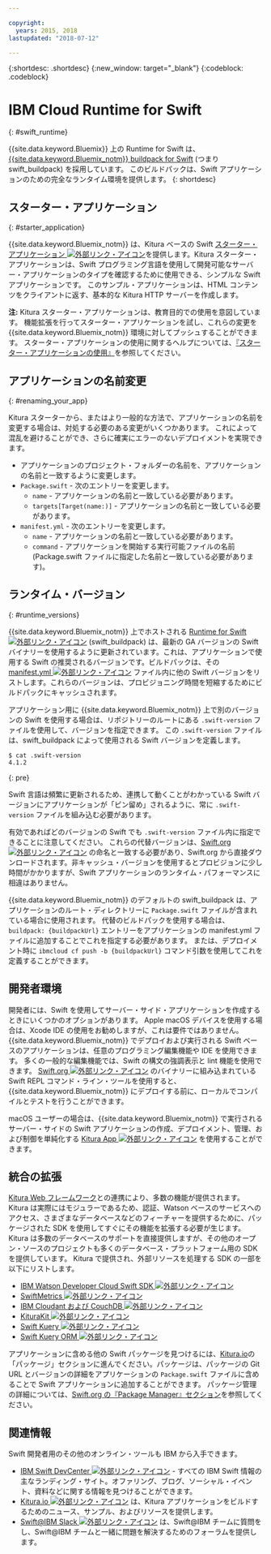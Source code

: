 ```yaml
---

copyright:
  years: 2015, 2018
lastupdated: "2018-07-12"

---
```


{:shortdesc: .shortdesc}
{:new_window: target="_blank"}
{:codeblock: .codeblock}

# IBM Cloud Runtime for Swift
{: #swift_runtime}

{{site.data.keyword.Bluemix}} 上の Runtime for Swift は、[{{site.data.keyword.Bluemix_notm}} buildpack for Swift](https://github.com/IBM-Swift/swift-buildpack) (つまり swift_buildpack) を採用しています。
このビルドパックは、Swift アプリケーションのための完全なランタイム環境を提供します。
{: shortdesc}

## スターター・アプリケーション
{: #starter_application}

{{site.data.keyword.Bluemix_notm}} は、Kitura ベースの Swift [スターター・アプリケーション ![外部リンク・アイコン](../../icons/launch-glyph.svg "外部リンク・アイコン")](https://github.com/IBM-Cloud/Kitura-Starter)を提供します。Kitura スターター・アプリケーションは、Swift プログラミング言語を使用して開発可能なサーバー・アプリケーションのタイプを確認するために使用できる、シンプルな Swift アプリケーションです。 このサンプル・アプリケーションは、HTML コンテンツをクライアントに返す、基本的な Kitura HTTP サーバーを作成します。

**注:** Kitura スターター・アプリケーションは、教育目的での使用を意図しています。 機能拡張を行ってスターター・アプリケーションを試し、これらの変更を {{site.data.keyword.Bluemix_notm}} 環境に対してプッシュすることができます。 スターター・アプリケーションの使用に関するヘルプについては、[『スターター・アプリケーションの使用』](../common/starter_app_usage.html)を参照してください。

## アプリケーションの名前変更
{: #renaming_your_app}

Kitura スターターから、またはより一般的な方法で、アプリケーションの名前を変更する場合は、対処する必要のある変更がいくつかあります。 これによって混乱を避けることができ、さらに確実にエラーのないデプロイメントを実現できます。

- アプリケーションのプロジェクト・フォルダーの名前を、アプリケーションの名前と一致するように変更します。
- `Package.swift` - 次のエントリーを変更します。
    - `name` - アプリケーションの名前と一致している必要があります。
    - `targets[Target(name:)]` - アプリケーションの名前と一致している必要があります。
- `manifest.yml` - 次のエントリーを変更します。
    - `name` - アプリケーションの名前と一致している必要があります。
    - `command` - アプリケーションを開始する実行可能ファイルの名前 (Package.swift ファイルに指定した名前と一致している必要があります)。

## ランタイム・バージョン
{: #runtime_versions}

{{site.data.keyword.Bluemix_notm}} 上でホストされる [Runtime for Swift ![外部リンク・アイコン](../../icons/launch-glyph.svg "外部リンク・アイコン")](https://github.com/IBM-Swift/swift-buildpack) (swift_buildpack) は、最新の GA バージョンの Swift バイナリーを使用するように更新されています。これは、アプリケーションで使用する Swift の推奨されるバージョンです。ビルドパックは、その [manifest.yml ![外部リンク・アイコン](../../icons/launch-glyph.svg "外部リンク・アイコン")](https://github.com/IBM-Swift/swift-buildpack/blob/master/manifest.yml) ファイル内に他の Swift バージョンをリストします。これらのバージョンは、プロビジョニング時間を短縮するためにビルドパックにキャッシュされます。

アプリケーション用に {{site.data.keyword.Bluemix_notm}} 上で別のバージョンの Swift を使用する場合は、リポジトリーのルートにある `.swift-version` ファイルを使用して、バージョンを指定できます。 この `.swift-version` ファイルは、swift_buildpack によって使用される Swift バージョンを定義します。

```
$ cat .swift-version
4.1.2
```
{: pre}

Swift 言語は頻繁に更新されるため、連携して動くことがわかっている Swift バージョンにアプリケーションが「ピン留め」されるように、常に `.swift-version` ファイルを組み込む必要があります。

有効であればどのバージョンの Swift でも `.swift-version` ファイル内に指定できることに注意してください。 これらの代替バージョンは、[Swift.org ![外部リンク・アイコン](../../icons/launch-glyph.svg "外部リンク・アイコン")](https://swift.org/download/) の命名と一致する必要があり、Swift.org から直接ダウンロードされます。非キャッシュ・バージョンを使用するとプロビジョンに少し時間がかかりますが、Swift アプリケーションのランタイム・パフォーマンスに相違はありません。

{{site.data.keyword.Bluemix_notm}} のデフォルトの swift_buildpack は、アプリケーションのルート・ディレクトリーに `Package.swift` ファイルが含まれている場合に使用されます。  代替のビルドパックを使用する場合は、`buildpack: {buildpackUrl}` エントリーをアプリケーションの manifest.yml ファイルに追加することでこれを指定する必要があります。 または、デプロイメント時に `ibmcloud cf push -b {buildpackUrl}` コマンド引数を使用してこれを定義することができます。


## 開発者環境

開発者には、Swift を使用してサーバー・サイド・アプリケーションを作成するときにいくつかのオプションがあります。 Apple macOS デバイスを使用する場合は、Xcode IDE の使用をお勧めしますが、これは要件ではありません。{{site.data.keyword.Bluemix_notm}} でデプロイおよび実行される Swift ベースのアプリケーションは、任意のプログラミング編集機能や IDE を使用できます。  多くの一般的な編集機能では、Swift の構文の強調表示と lint 機能を使用できます。 [Swift.org ![外部リンク・アイコン](../../icons/launch-glyph.svg "外部リンク・アイコン")](https://swift.org/) のバイナリーに組み込まれている Swift REPL コマンド・ライン・ツールを使用すると、{{site.data.keyword.Bluemix_notm}} にデプロイする前に、ローカルでコンパイルとテストを行うことができます。

macOS ユーザーの場合は、{{site.data.keyword.Bluemix_notm}} で実行されるサーバー・サイドの Swift アプリケーションの作成、デプロイメント、管理、および制御を単純化する [Kitura App ![外部リンク・アイコン](../../icons/launch-glyph.svg "外部リンク・アイコン")](https://www.kitura.io/app.html) を使用することができます。  


## 統合の拡張

[Kitura Web フレームワーク](http://ibm-swift.github.io/Kitura/)との連携により、多数の機能が提供されます。 Kitura は実際にはモジュラーであるため、認証、Watson ベースのサービスへのアクセス、さまざまなデータベースなどのフィーチャーを提供するために、パッケージされた SDK を使用してすぐにその機能を拡張する必要が生じます。  Kitura は多数のデータベースのサポートを直接提供しますが、その他のオープン・ソースのプロジェクトも多くのデータベース・プラットフォーム用の SDK を提供しています。 Kitura で提供され、外部リソースを処理する SDK の一部を以下にリストします。

- [IBM Watson Developer Cloud Swift SDK ![外部リンク・アイコン](../../icons/launch-glyph.svg "外部リンク・アイコン")](https://github.com/watson-developer-cloud/swift-sdk/)
- [SwiftMetrics ![外部リンク・アイコン](../../icons/launch-glyph.svg "外部リンク・アイコン")](https://github.com/RuntimeTools/SwiftMetrics)
- [IBM Cloudant および CouchDB ![外部リンク・アイコン](../../icons/launch-glyph.svg "外部リンク・アイコン")](https://github.com/IBM-Swift/Kitura-CouchDB)
- [KituraKit ![外部リンク・アイコン](../../icons/launch-glyph.svg "外部リンク・アイコン")](https://github.com/IBM-Swift/KituraKit)
- [Swift Kuery ![外部リンク・アイコン](../../icons/launch-glyph.svg "外部リンク・アイコン")](https://github.com/Swift-Kuery/)
- [Swift Kuery ORM ![外部リンク・アイコン](../../icons/launch-glyph.svg "外部リンク・アイコン")](https://github.com/IBM-Swift/Swift-Kuery-ORM)

アプリケーションに含める他の Swift パッケージを見つけるには、[Kitura.io](https://www.kitura.io/packages.html)の「パッケージ」セクションに進んでください。パッケージは、パッケージの Git URL とバージョンの詳細をアプリケーションの `Package.swift` ファイルに含めることで Swift アプリケーションに追加することができます。 パッケージ管理の詳細については、[Swift.org の『Package Manager』セクション](https://swift.org/package-manager/)を参照してください。


## 関連情報

Swift 開発者用のその他のオンライン・ツールも IBM から入手できます。
- [IBM Swift DevCenter ![外部リンク・アイコン](../../icons/launch-glyph.svg "外部リンク・アイコン")](https://developer.ibm.com/swift/) - すべての IBM Swift 情報の主なランディング・サイト。オファリング、ブログ、ソーシャル・イベント、資料などに関する情報を見つけることができます。
- [Kitura.io ![外部リンク・アイコン](../../icons/launch-glyph.svg "外部リンク・アイコン")](https://www.kitura.io/index.html) は、Kitura アプリケーションをビルドするためのニュース、サンプル、およびリソースを提供します。
- [Swift@IBM Slack ![外部リンク・アイコン](../../icons/launch-glyph.svg "外部リンク・アイコン")](http://swift-at-ibm-slack.mybluemix.net/) は、Swift@IBM チームに質問をし、Swift@IBM チームと一緒に問題を解決するためのフォーラムを提供します。
